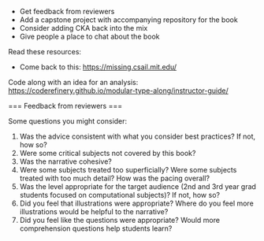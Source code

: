 * Get feedback from reviewers
* Add a capstone project with accompanying repository for the book
* Consider adding CKA back into the mix
* Give people a place to chat about the book

Read these resources:

* Come back to this: https://missing.csail.mit.edu/

Code along with an idea for an analysis:
https://coderefinery.github.io/modular-type-along/instructor-guide/

=== Feedback from reviewers ===

Some questions you might consider:

1. Was the advice consistent with what you consider best practices? If not, how so?
1. Were some critical subjects not covered by this book?
1. Was the narrative cohesive? 
1. Were some subjects treated too superficially? Were some subjects treated with too much detail? How was the pacing overall?
1. Was the level appropriate for the target audience (2nd and 3rd year grad students focused on computational subjects)? If not, how so?
1. Did you feel that illustrations were appropriate? Where do you feel more illustrations would be helpful to the narrative?
1. Did you feel like the questions were appropriate? Would more comprehension questions help students learn?
